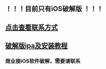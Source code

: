 ## ！！！目前只有iOS破解版 ！！！

## [点击查看联系方式](https://github.com/yy678/1/blob/master/README_DETAIL.md)

## [破解版ipa及安装教程](https://github.com/yy678/1/blob/master/sign_install_ipa.md)

### 商业接iOS软件破解，需要请联系
